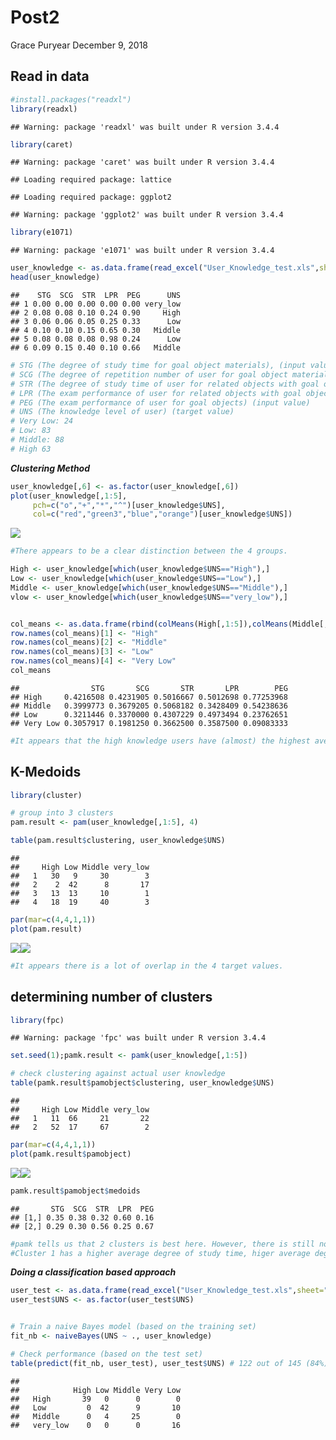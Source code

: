 Post2
================
Grace Puryear
December 9, 2018

Read in data
------------

``` r
#install.packages("readxl")
library(readxl)
```

    ## Warning: package 'readxl' was built under R version 3.4.4

``` r
library(caret)
```

    ## Warning: package 'caret' was built under R version 3.4.4

    ## Loading required package: lattice

    ## Loading required package: ggplot2

    ## Warning: package 'ggplot2' was built under R version 3.4.4

``` r
library(e1071)
```

    ## Warning: package 'e1071' was built under R version 3.4.4

``` r
user_knowledge <- as.data.frame(read_excel("User_Knowledge_test.xls",sheet="Training_Data",range="A1:F259"))
head(user_knowledge)
```

    ##    STG  SCG  STR  LPR  PEG      UNS
    ## 1 0.00 0.00 0.00 0.00 0.00 very_low
    ## 2 0.08 0.08 0.10 0.24 0.90     High
    ## 3 0.06 0.06 0.05 0.25 0.33      Low
    ## 4 0.10 0.10 0.15 0.65 0.30   Middle
    ## 5 0.08 0.08 0.08 0.98 0.24      Low
    ## 6 0.09 0.15 0.40 0.10 0.66   Middle

``` r
# STG (The degree of study time for goal object materials), (input value)
# SCG (The degree of repetition number of user for goal object materials) (input value)
# STR (The degree of study time of user for related objects with goal object) (input value)
# LPR (The exam performance of user for related objects with goal object) (input value)
# PEG (The exam performance of user for goal objects) (input value)
# UNS (The knowledge level of user) (target value)
# Very Low: 24
# Low: 83
# Middle: 88
# High 63
```

***Clustering Method***

``` r
user_knowledge[,6] <- as.factor(user_knowledge[,6])
plot(user_knowledge[,1:5],
     pch=c("o","+","*","^")[user_knowledge$UNS],
     col=c("red","green3","blue","orange")[user_knowledge$UNS])
```

![](Post2_files/figure-markdown_github/unnamed-chunk-1-1.png)

``` r
#There appears to be a clear distinction between the 4 groups.
```

``` r
High <- user_knowledge[which(user_knowledge$UNS=="High"),]
Low <- user_knowledge[which(user_knowledge$UNS=="Low"),]
Middle <- user_knowledge[which(user_knowledge$UNS=="Middle"),]
vlow <- user_knowledge[which(user_knowledge$UNS=="very_low"),]


col_means <- as.data.frame(rbind(colMeans(High[,1:5]),colMeans(Middle[,1:5]),colMeans(Low[,1:5]),colMeans(vlow[,1:5])))
row.names(col_means)[1] <- "High"
row.names(col_means)[2] <- "Middle"
row.names(col_means)[3] <- "Low"
row.names(col_means)[4] <- "Very Low"
col_means
```

    ##                STG       SCG       STR       LPR        PEG
    ## High     0.4216508 0.4231905 0.5016667 0.5012698 0.77253968
    ## Middle   0.3999773 0.3679205 0.5068182 0.3428409 0.54238636
    ## Low      0.3211446 0.3370000 0.4307229 0.4973494 0.23762651
    ## Very Low 0.3057917 0.1981250 0.3662500 0.3587500 0.09083333

``` r
#It appears that the high knowledge users have (almost) the highest averages of each variable across the board.The only one that the high knowledge users slightly trail in is 'STR', or the degree of study time of user for related objects with goal object.The middle knowledge users contain the second highest value in each column, except fot the 'LPR' variable, or the exam performance of user for related objects with goal object. 
```

K-Medoids
---------

``` r
library(cluster)

# group into 3 clusters
pam.result <- pam(user_knowledge[,1:5], 4)

table(pam.result$clustering, user_knowledge$UNS)
```

    ##    
    ##     High Low Middle very_low
    ##   1   30   9     30        3
    ##   2    2  42      8       17
    ##   3   13  13     10        1
    ##   4   18  19     40        3

``` r
par(mar=c(4,4,1,1))
plot(pam.result)
```

![](Post2_files/figure-markdown_github/unnamed-chunk-3-1.png)![](Post2_files/figure-markdown_github/unnamed-chunk-3-2.png)

``` r
#It appears there is a lot of overlap in the 4 target values. 
```

determining number of clusters
------------------------------

``` r
library(fpc)
```

    ## Warning: package 'fpc' was built under R version 3.4.4

``` r
set.seed(1);pamk.result <- pamk(user_knowledge[,1:5])

# check clustering against actual user knowledge
table(pamk.result$pamobject$clustering, user_knowledge$UNS)
```

    ##    
    ##     High Low Middle very_low
    ##   1   11  66     21       22
    ##   2   52  17     67        2

``` r
par(mar=c(4,4,1,1))
plot(pamk.result$pamobject)
```

![](Post2_files/figure-markdown_github/unnamed-chunk-4-1.png)![](Post2_files/figure-markdown_github/unnamed-chunk-4-2.png)

``` r
pamk.result$pamobject$medoids
```

    ##       STG  SCG  STR  LPR  PEG
    ## [1,] 0.35 0.38 0.32 0.60 0.16
    ## [2,] 0.29 0.30 0.56 0.25 0.67

``` r
#pamk tells us that 2 clusters is best here. However, there is still no clear distinction. It appears that cluster 1 is the low and very low knowledge users. Cluster 2 is the middle/high knowledge users.
#Cluster 1 has a higher average degree of study time, higer average degree of repetition for goal object materials, and higher average exam performance for related objects with goal object. Cluster 2 has higher average degree of study time for related objects with goal object and a higher exam performance for goal objects.
```

***Doing a classification based approach***

``` r
user_test <- as.data.frame(read_excel("User_Knowledge_test.xls",sheet="Test_Data",range="A1:F146"))
user_test$UNS <- as.factor(user_test$UNS)


# Train a naive Bayes model (based on the training set)
fit_nb <- naiveBayes(UNS ~ ., user_knowledge)

# Check performance (based on the test set)
table(predict(fit_nb, user_test), user_test$UNS) # 122 out of 145 (84%) correct
```

    ##           
    ##            High Low Middle Very Low
    ##   High       39   0      0        0
    ##   Low         0  42      9       10
    ##   Middle      0   4     25        0
    ##   very_low    0   0      0       16

